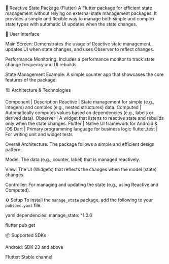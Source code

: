 🌱 Reactive State Package (Flutter)
A Flutter package for efficient state management without relying on external state management packages. It provides a simple and flexible way to manage both simple and complex state types with automatic UI updates when the state changes.

📱 User Interface

Main Screen: Demonstrates the usage of Reactive state management, updates UI when state changes, and uses Observer to reflect changes.

Performance Monitoring: Includes a performance monitor to track state change frequency and UI rebuilds.

State Management Example: A simple counter app that showcases the core features of the package.

🏗️ Architecture & Technologies

Component | Description
Reactive | State management for simple (e.g., integers) and complex (e.g., nested structures) data.
Computed | Automatically computes values based on dependencies (e.g., labels or derived data).
Observer | A widget that listens to reactive state and rebuilds only when the state changes.
Flutter | Native UI framework for Android & iOS
Dart | Primary programming language for business logic
flutter_test | For writing unit and widget tests

Overall Architecture: The package follows a simple and efficient design pattern:

Model: The data (e.g., counter, label) that is managed reactively.

View: The UI (Widgets) that reflects the changes when the model (state) changes.

Controller: For managing and updating the state (e.g., using Reactive and Computed).

⚙️ Setup
To install the `manage_state` package, add the following to your `pubspec.yaml` file:

yaml
dependencies:
  manage_state: ^1.0.6

flutter pub get

📦 Supported SDKs

Android: SDK 23 and above

Flutter: Stable channel